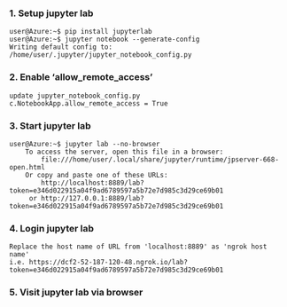 ### 1. Setup jupyter lab
```
user@Azure:~$ pip install jupyterlab
user@Azure:~$ jupyter notebook --generate-config
Writing default config to: /home/user/.jupyter/jupyter_notebook_config.py
```
### 2. Enable ‘allow_remote_access’
```
update jupyter_notebook_config.py
c.NotebookApp.allow_remote_access = True
```

### 3. Start jupyter lab
```
user@Azure:~$ jupyter lab --no-browser   
    To access the server, open this file in a browser:
        file:///home/user/.local/share/jupyter/runtime/jpserver-668-open.html
    Or copy and paste one of these URLs:
        http://localhost:8889/lab?token=e346d022915a04f9ad6789597a5b72e7d985c3d29ce69b01
     or http://127.0.0.1:8889/lab?token=e346d022915a04f9ad6789597a5b72e7d985c3d29ce69b01
```
### 4. Login jupyter lab
```
Replace the host name of URL from 'localhost:8889' as 'ngrok host name'
i.e. https://dcf2-52-187-120-48.ngrok.io/lab?token=e346d022915a04f9ad6789597a5b72e7d985c3d29ce69b01
```

### 5. Visit jupyter lab via browser
